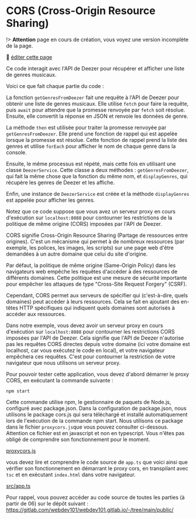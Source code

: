 # CORS (Cross-Origin Resource Sharing)

!> **Attention** page en cours de création, vous voyez une version incomplète de la page.

:memo: [éditer cette page](https://gitlab.com/-/ide/project/webdev101/webdev101.gitlab.io/edit/main/-/public/16_cors/README.md)

Ce code interagit avec l'API de Deezer pour récupérer et afficher une liste de genres musicaux.

Voici ce que fait chaque partie du code :

La fonction `getGenresFromDeezer` fait une requête à l'API de Deezer pour obtenir une liste de genres musicaux. Elle utilise `fetch` pour faire la requête, puis `await` pour attendre que la promesse renvoyée par `fetch` soit résolue. Ensuite, elle convertit la réponse en JSON et renvoie les données de genre.

La méthode `then` est utilisée pour traiter la promesse renvoyée par `getGenresFromDeezer`. Elle prend une fonction de rappel qui est appelée lorsque la promesse est résolue. Cette fonction de rappel prend la liste des genres et utilise `forEach` pour afficher le nom de chaque genre dans la console.

Ensuite, le même processus est répété, mais cette fois en utilisant une classe `DeezerService`. Cette classe a deux méthodes : `getGenresFromDeezer`, qui fait la même chose que la fonction du même nom, et `displayGenres`, qui récupère les genres de Deezer et les affiche.

Enfin, une instance de `DeezerService` est créée et la méthode `displayGenres` est appelée pour afficher les genres.

Notez que ce code suppose que vous avez un serveur proxy en cours d'exécution sur `localhost:8088` pour contourner les restrictions de la politique de même origine (CORS) imposées par l'API de Deezer.

CORS signifie Cross-Origin Resource Sharing (Partage de ressources entre origines). C'est un mécanisme qui permet à de nombreux ressources (par exemple, les polices, les images, les scripts) sur une page web d'être demandées à un autre domaine que celui du site d'origine.

Par défaut, la politique de même origine (Same-Origin Policy) dans les navigateurs web empêche les requêtes d'accéder à des ressources de différents domaines. Cette politique est une mesure de sécurité importante pour empêcher les attaques de type "Cross-Site Request Forgery" (CSRF).

Cependant, CORS permet aux serveurs de spécifier qui (c'est-à-dire, quels domaines) peut accéder à leurs ressources. Cela se fait en ajoutant des en-têtes HTTP spécifiques qui indiquent quels domaines sont autorisés à accéder aux ressources.

Dans notre exemple, vous devez avoir un serveur proxy en cours d'exécution sur `localhost:8088` pour contourner les restrictions CORS imposées par l'API de Deezer. Cela signifie que l'API de Deezer n'autorise pas les requêtes CORS directes depuis votre domaine (ici votre domaine est localhost, car vous exécutez le code en local), et votre navigateur empêchera ces requêtes. C'est pour contourner la restriction de votre navigateur que nous utilisons un serveur proxy.

Pour pouvoir tester cette application, vous devez d'abord démarrer le proxy CORS, en exécutant la commande suivante :

```terminal
npm start
```

Cette commande utilise npm, le gestionnaire de paquets de Node.js, configuré avec package.json. Dans la configuration de package.json, nous utilisons le package cors.js qui sera téléchargé et installé automatiquement lors de l'exécution de la commande npm start. Nous utilisons ce package dans le fichier `proxycors.js`que vous pouvez consulter ci-dessous. Attention ce fichier est en javascript et non en typescript. Vous n'êtes pas obligé de comprendre son fonctionnement pour le moment.

[proxycors.js](proxycors.js ":include :type=code javascript")

vous devez lire et comprendre le code source de `app.ts` que voici ainsi que vérifier son fonctionnement en démarrant le proxy cors, en transpilant avec `tsc` et en exécutant `index.html` dans votre navigateur.

[src/app.ts](src/app.ts ":include :type=code typescript")

Pour rappel, vous pouvez accéder au code source de toutes les parties (à partir de 06) sur le dépôt suivant : https://gitlab.com/webdev101/webdev101.gitlab.io/-/tree/main/public/

